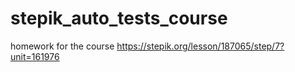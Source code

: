 # stepik_auto_tests_course
homework for the course
https://stepik.org/lesson/187065/step/7?unit=161976